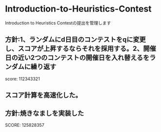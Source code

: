 # Introduction-to-Heuristics-Contest
Introduction to Heuristics Contestの提出を管理します

## 方針:1、ランダムにd日目のコンテストをqに変更し、スコアが上昇するならそれを採用する。2、開催日の近い2つのコンテストの開催日を入れ替えるをランダムに繰り返す
score: 112343321

## スコア計算を高速化した。

## 方針:焼きなましを実装した
SCORE: 125828357